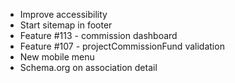 - Improve accessibility
- Start sitemap in footer
- Feature #113 - commission dashboard
- Feature #107 - projectCommissionFund validation
- New mobile menu
- Schema.org on association detail
